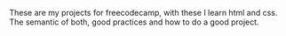 These are my projects for freecodecamp, with these I learn html and css. The semantic of both, good practices and how to do a good project.
